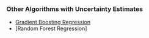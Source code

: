 

### Other Algorithms with Uncertainty Estimates

* [Gradient Boosting Regression](https://scikit-learn.org/stable/auto_examples/ensemble/plot_gradient_boosting_quantile.html#sphx-glr-auto-examples-ensemble-plot-gradient-boosting-quantile-py)
* [Random Forest Regression]